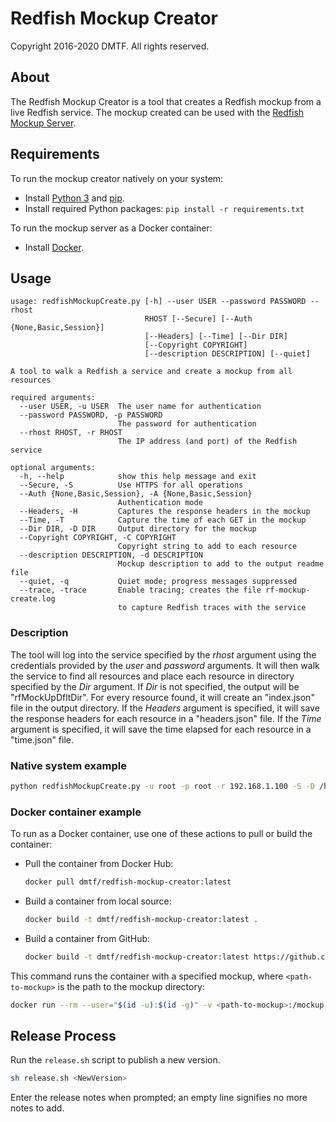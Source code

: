 # Redfish Mockup Creator

Copyright 2016-2020 DMTF. All rights reserved.

## About

The Redfish Mockup Creator is a tool that creates a Redfish mockup from a live Redfish service.
The mockup created can be used with the [Redfish Mockup Server](https://github.com/DMTF/Redfish-Mockup-Server).

## Requirements

To run the mockup creator natively on your system:

* Install [Python 3](https://www.python.org/downloads/ "https://www.python.org/downloads/") and [pip](https://pip.pypa.io/en/stable/installing/ "https://pip.pypa.io/en/stable/installing").
* Install required Python packages: `pip install -r requirements.txt`

To run the mockup server as a Docker container:

* Install [Docker](https://www.docker.com/get-started "https://www.docker.com/get-started").

## Usage

```
usage: redfishMockupCreate.py [-h] --user USER --password PASSWORD --rhost
                              RHOST [--Secure] [--Auth {None,Basic,Session}]
                              [--Headers] [--Time] [--Dir DIR]
                              [--Copyright COPYRIGHT]
                              [--description DESCRIPTION] [--quiet]

A tool to walk a Redfish a service and create a mockup from all resources

required arguments:
  --user USER, -u USER  The user name for authentication
  --password PASSWORD, -p PASSWORD
                        The password for authentication
  --rhost RHOST, -r RHOST
                        The IP address (and port) of the Redfish service

optional arguments:
  -h, --help            show this help message and exit
  --Secure, -S          Use HTTPS for all operations
  --Auth {None,Basic,Session}, -A {None,Basic,Session}
                        Authentication mode
  --Headers, -H         Captures the response headers in the mockup
  --Time, -T            Capture the time of each GET in the mockup
  --Dir DIR, -D DIR     Output directory for the mockup
  --Copyright COPYRIGHT, -C COPYRIGHT
                        Copyright string to add to each resource
  --description DESCRIPTION, -d DESCRIPTION
                        Mockup description to add to the output readme file
  --quiet, -q           Quiet mode; progress messages suppressed
  --trace, -trace       Enable tracing; creates the file rf-mockup-create.log
                        to capture Redfish traces with the service
```

### Description

The tool will log into the service specified by the *rhost* argument using the credentials provided by the *user* and *password* arguments.
It will then walk the service to find all resources and place each resource in directory specified by the *Dir* argument.
If *Dir* is not specified, the output will be "rfMockUpDfltDir".
For every resource found, it will create an "index.json" file in the output directory.
If the *Headers* argument is specified, it will save the response headers for each resource in a "headers.json" file.
If the *Time* argument is specified, it will save the time elapsed for each resource in a "time.json" file. 

### Native system example

```bash
python redfishMockupCreate.py -u root -p root -r 192.168.1.100 -S -D /home/user/redfish-mockup
```

### Docker container example

To run as a Docker container, use one of these actions to pull or build the container:

* Pull the container from Docker Hub:

    ```bash
    docker pull dmtf/redfish-mockup-creator:latest
    ```
* Build a container from local source:

    ```bash
    docker build -t dmtf/redfish-mockup-creator:latest .
    ```
* Build a container from GitHub:

    ```bash
    docker build -t dmtf/redfish-mockup-creator:latest https://github.com/DMTF/Redfish-Mockup-Creator.git
    ```

This command runs the container with a specified mockup, where `<path-to-mockup>` is the path to the mockup directory:

```bash
docker run --rm --user="$(id -u):$(id -g)" -v <path-to-mockup>:/mockup dmtf/redfish-mockup-creator:latest -u root -p root -r 192.168.1.100 -S
```

## Release Process

Run the `release.sh` script to publish a new version.

```bash
sh release.sh <NewVersion>
```

Enter the release notes when prompted; an empty line signifies no more notes to add.
